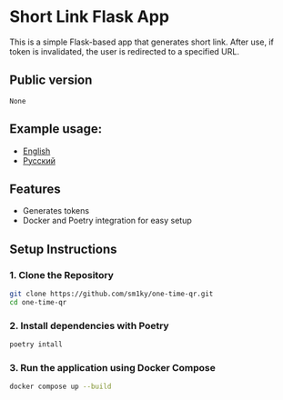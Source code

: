 # Short Link Flask App

This is a simple Flask-based app that generates short link. After use, if token is invalidated, the user is redirected to a specified URL.

## Public version
```url
None
```

## Example usage: 
- [English](example_use_en.md)
- [Русский](example_use_ru.md)

## Features
- Generates tokens
- Docker and Poetry integration for easy setup

## Setup Instructions

### 1. Clone the Repository
```bash
git clone https://github.com/sm1ky/one-time-qr.git
cd one-time-qr
```

### 2. Install dependencies with Poetry
```bash
poetry intall
```

### 3. Run the application using Docker Compose
```bash
docker compose up --build
```